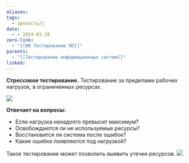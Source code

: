 ```yaml
---
aliases: 
tags:
  - зрелость/🌱
date:
  - - 2024-01-28
zero-link:
  - "[[00 Тестирование ПО]]"
parents:
  - "[[Тестирование информационных систем]]"
linked:
---
```

**Стрессовое тестирование.** Тестирование за пределами рабочих нагрузок, в ограниченных ресурсах.

![](Pasted%20image%2020240128204046.png)

**Отвечает на вопросы:**
- Если нагрузка ненадолго превысит максимум?
- Освобождаются ли не используемые ресурсы?
- Восстановится ли система после ошибок?
- Какие ошибки появляются под нагрузкой?

Такое тестирование может позволить выявить утечки ресурсов.
![](Pasted%20image%2020240128204149.png)